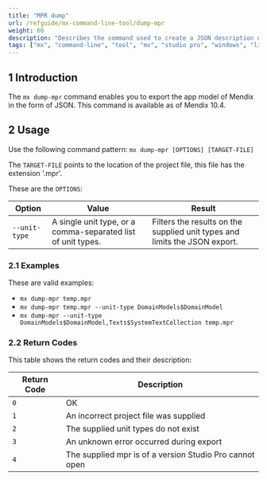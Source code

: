 ```yaml
---
title: "MPR dump"
url: /refguide/mx-command-line-tool/dump-mpr
weight: 60
description: "Describes the command used to create a JSON description of the model of a Mendix App."
tags: ["mx", "command-line", "tool", "mx", "studio pro", "windows", "linux", "mpr", "export"]
---
```


## 1 Introduction

The `mx dump-mpr` command enables you to export the app model of Mendix in the form of JSON. This command is available as of Mendix 10.4.

## 2 Usage

Use the following command pattern: `mx dump-mpr [OPTIONS] [TARGET-FILE]`

The `TARGET-FILE` points to the location of the project file, this file has the extension '.mpr'.

These are the `OPTIONS`:

| Option | Value | Result |
| --- | --- | --- |
| `--unit-type` | A single unit type, or a comma-separated list of unit types. | Filters the results on the supplied unit types and limits the JSON export. |

### 2.1 Examples

These are valid examples:

* `mx dump-mpr temp.mpr`
* `mx dump-mpr temp.mpr --unit-type DomainModels$DomainModel`
* `mx dump-mpr --unit-type DomainModels$DomainModel,Texts$SystemTextCollection temp.mpr`

### 2.2 Return Codes

This table shows the return codes and their description:

| Return Code | Description |
| --- | --- |
| `0` | OK |
| `1` | An incorrect project file was supplied |
| `2` | The supplied unit types do not exist |
| `3` | An unknown error occurred during export |
| `4` | The supplied mpr is of a version Studio Pro cannot open |
